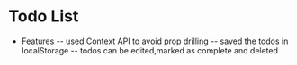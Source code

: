 # Todo List
- Features
-- used Context API to avoid prop drilling
-- saved the todos in localStorage
-- todos can be edited,marked as complete and deleted